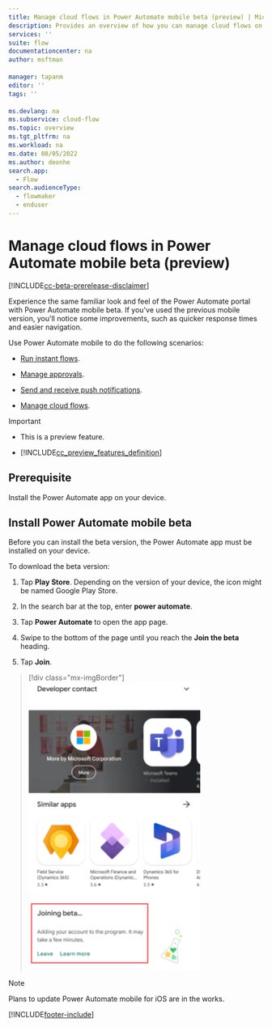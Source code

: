 ```yaml
---
title: Manage cloud flows in Power Automate mobile beta (preview) | Microsoft Docs
description: Provides an overview of how you can manage cloud flows on the go.
services: ''
suite: flow
documentationcenter: na
author: msftman

manager: tapanm
editor: ''
tags: ''

ms.devlang: na
ms.subservice: cloud-flow
ms.topic: overview
ms.tgt_pltfrm: na
ms.workload: na
ms.date: 08/05/2022
ms.author: deonhe
search.app: 
  - Flow
search.audienceType: 
  - flowmaker
  - enduser
---
```

# Manage cloud flows in Power Automate mobile beta (preview)

[!INCLUDE[cc-beta-prerelease-disclaimer](./includes/cc-beta-prerelease-disclaimer.md)]

Experience the same familiar look and feel of the Power Automate portal with Power Automate mobile beta. If you've used the previous mobile version, you'll notice some improvements, such as quicker response times and easier navigation.

Use Power Automate mobile to do the following scenarios:

- [Run instant flows](run-instant-flows.md).

- [Manage approvals](manage-approvals.md).

- [Send and receive push notifications](send-receive-push.md).

- [Manage cloud flows](manage-cloud-flows.md).

> [!IMPORTANT]
> - This is a preview feature.
>
> - [!INCLUDE[cc_preview_features_definition](includes/cc-preview-features-definition.md)]

## Prerequisite

Install the Power Automate app on your device.

## Install Power Automate mobile beta

Before you can install the beta version, the Power Automate app must be installed on your device.

To download the beta version:

1. Tap **Play Store**. Depending on the version of your device, the icon might be named Google Play Store.

1. In the search bar at the top, enter **power automate**.

1. Tap **Power Automate** to open the app page.

1. Swipe to the bottom of the page until you reach the **Join the beta** heading.

1. Tap **Join**.  

> [!div class="mx-imgBorder"]
> ![Screenshot of joining the beta.](../media/mobile/install.png "Joining beta")

> [!NOTE]
> Plans to update Power Automate mobile for iOS are in the works.
 
[!INCLUDE[footer-include](../includes/footer-banner.md)]